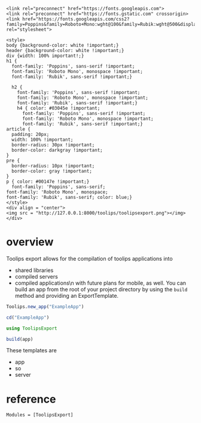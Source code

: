 ```@raw html
<link rel="preconnect" href="https://fonts.googleapis.com">
<link rel="preconnect" href="https://fonts.gstatic.com" crossorigin>
<link href="https://fonts.googleapis.com/css2?family=Poppins&family=Roboto+Mono:wght@100&family=Rubik:wght@500&display=swap" rel="stylesheet">

<style>
body {background-color: white !important;}
header {background-color: white !important;}
div {width: 100% important!;}
h1 {
  font-family: 'Poppins', sans-serif !important;
  font-family: 'Roboto Mono', monospace !important;
  font-family: 'Rubik', sans-serif !important;}

  h2 {
    font-family: 'Poppins', sans-serif !important;
    font-family: 'Roboto Mono', monospace !important;
    font-family: 'Rubik', sans-serif !important;}
    h4 { color: #03045e !important;
      font-family: 'Poppins', sans-serif !important;
      font-family: 'Roboto Mono', monospace !important;
      font-family: 'Rubik', sans-serif !important;}
article {
  padding: 20px;
  width: 100% !important;
  border-radius: 30px !important;
  border-color: darkgray !important;
}
pre {
  border-radius: 10px !important;
  border-color: gray !important;
}
p { color: #00147e !important;}
  font-family: 'Poppins', sans-serif;
font-family: 'Roboto Mono', monospace;
font-family: 'Rubik', sans-serif; color: blue;}
</style>
<div align = "center">
<img src = "http://127.0.0.1:8000/toolips/toolipsexport.png"></img>
</div>
```
# overview
Toolips export allows for the compilation of toolips applications into
- shared libraries
- compiled servers
- compiled applications\n
with future plans for mobile, as well. You can build an app from the root of
your project directory by using the `build` method and providing an ExportTemplate.
```julia
Toolips.new_app("ExampleApp")

cd("ExampleApp")

using ToolipsExport

build(app)
```
These templates are
- app
- so
- server
# reference
```@autodocs
Modules = [ToolipsExport]
```
